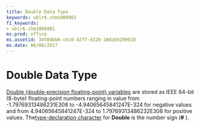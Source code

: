 ```yaml
---
title: Double Data Type
keywords: vblr6.chm1008901
f1_keywords:
- vblr6.chm1008901
ms.prod: office
ms.assetid: 34504bb6-cbc0-42f7-d328-10da50299018
ms.date: 06/08/2017
---
```



# Double Data Type

[Double (double-precision floating-point) variables](vbe-glossary.md) are stored as IEEE 64-bit (8-byte) floating-point numbers ranging in value from -1.79769313486231E308 to -4.94065645841247E-324 for negative values and from 4.94065645841247E-324 to 1.79769313486232E308 for positive values. The[type-declaration character](vbe-glossary.md) for **Double** is the number sign (**#** ).


